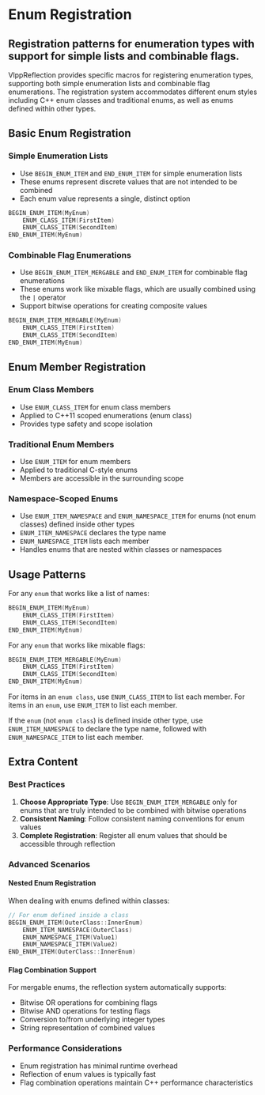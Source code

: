 # Enum Registration

## Registration patterns for enumeration types with support for simple lists and combinable flags.

VlppReflection provides specific macros for registering enumeration types, supporting both simple enumeration lists and combinable flag enumerations. The registration system accommodates different enum styles including C++ enum classes and traditional enums, as well as enums defined within other types.

## Basic Enum Registration

### Simple Enumeration Lists
- Use `BEGIN_ENUM_ITEM` and `END_ENUM_ITEM` for simple enumeration lists
- These enums represent discrete values that are not intended to be combined
- Each enum value represents a single, distinct option

```cpp
BEGIN_ENUM_ITEM(MyEnum)
    ENUM_CLASS_ITEM(FirstItem)
    ENUM_CLASS_ITEM(SecondItem)
END_ENUM_ITEM(MyEnum)
```

### Combinable Flag Enumerations
- Use `BEGIN_ENUM_ITEM_MERGABLE` and `END_ENUM_ITEM` for combinable flag enumerations
- These enums work like mixable flags, which are usually combined using the `|` operator
- Support bitwise operations for creating composite values

```cpp
BEGIN_ENUM_ITEM_MERGABLE(MyEnum)
    ENUM_CLASS_ITEM(FirstItem)
    ENUM_CLASS_ITEM(SecondItem)
END_ENUM_ITEM(MyEnum)
```

## Enum Member Registration

### Enum Class Members
- Use `ENUM_CLASS_ITEM` for enum class members
- Applied to C++11 scoped enumerations (enum class)
- Provides type safety and scope isolation

### Traditional Enum Members
- Use `ENUM_ITEM` for enum members
- Applied to traditional C-style enums
- Members are accessible in the surrounding scope

### Namespace-Scoped Enums
- Use `ENUM_ITEM_NAMESPACE` and `ENUM_NAMESPACE_ITEM` for enums (not enum classes) defined inside other types
- `ENUM_ITEM_NAMESPACE` declares the type name
- `ENUM_NAMESPACE_ITEM` lists each member
- Handles enums that are nested within classes or namespaces

## Usage Patterns

For any `enum` that works like a list of names:
```cpp
BEGIN_ENUM_ITEM(MyEnum)
    ENUM_CLASS_ITEM(FirstItem)
    ENUM_CLASS_ITEM(SecondItem)
END_ENUM_ITEM(MyEnum)
```

For any `enum` that works like mixable flags:
```cpp
BEGIN_ENUM_ITEM_MERGABLE(MyEnum)
    ENUM_CLASS_ITEM(FirstItem)
    ENUM_CLASS_ITEM(SecondItem)
END_ENUM_ITEM(MyEnum)
```

For items in an `enum class`, use `ENUM_CLASS_ITEM` to list each member.
For items in an `enum`, use `ENUM_ITEM` to list each member.

If the `enum` (not `enum class`) is defined inside other type, use `ENUM_ITEM_NAMESPACE` to declare the type name, followed with `ENUM_NAMESPACE_ITEM` to list each member.

## Extra Content

### Best Practices

1. **Choose Appropriate Type**: Use `BEGIN_ENUM_ITEM_MERGABLE` only for enums that are truly intended to be combined with bitwise operations
2. **Consistent Naming**: Follow consistent naming conventions for enum values
3. **Complete Registration**: Register all enum values that should be accessible through reflection

### Advanced Scenarios

#### Nested Enum Registration
When dealing with enums defined within classes:
```cpp
// For enum defined inside a class
BEGIN_ENUM_ITEM(OuterClass::InnerEnum)
    ENUM_ITEM_NAMESPACE(OuterClass)
    ENUM_NAMESPACE_ITEM(Value1)
    ENUM_NAMESPACE_ITEM(Value2)
END_ENUM_ITEM(OuterClass::InnerEnum)
```

#### Flag Combination Support
For mergable enums, the reflection system automatically supports:
- Bitwise OR operations for combining flags
- Bitwise AND operations for testing flags
- Conversion to/from underlying integer types
- String representation of combined values

### Performance Considerations

- Enum registration has minimal runtime overhead
- Reflection of enum values is typically fast
- Flag combination operations maintain C++ performance characteristics